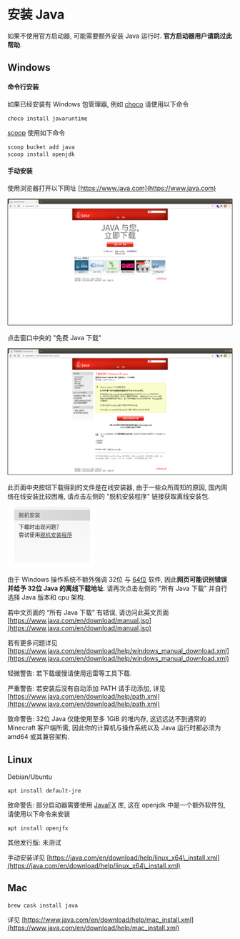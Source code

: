 # 安装 Java

如果不使用官方启动器, 可能需要额外安装 Java 运行时. **官方启动器用户请跳过此帮助**.

## Windows

#### 命令行安装

如果已经安装有 Windows 包管理器, 例如 [choco](https://chocolatey.org) 请使用以下命令

```
choco install javaruntime
```

[scoop](https://scoop.sh) 使用如下命令

```
scoop bucket add java
scoop install openjdk
```

#### 手动安装

使用浏览器打开以下网址 [https://www.java.com](https://www.java.com)

![](<../.gitbook/assets/image (1).png>)

点击窗口中央的 "免费 Java 下载"

![](<../.gitbook/assets/image (2).png>)

此页面中央按钮下载得到的文件是在线安装器, 由于一些众所周知的原因, 国内网络在线安装比较困难, 请点击左侧的 "脱机安装程序" 链接获取离线安装包.

![](<../.gitbook/assets/image (3).png>)

由于 Windows 操作系统不额外强调 32位 与 [64位](https://zh.wikipedia.org/wiki/64%E4%BD%8D%E5%85%83) 软件, 因此**网页可能识别错误并给予 32位 Java 的离线下载地址**. 请再次点击左侧的 "所有 Java 下载" 并自行选择 Java 版本和 cpu 架构.

若中文页面的 “所有 Java 下载” 有错误, 请访问此英文页面 [https://www.java.com/en/download/manual.jsp](https://www.java.com/en/download/manual.jsp)

若有更多问题详见 [https://www.java.com/en/download/help/windows_manual_download.xml](https://www.java.com/en/download/help/windows_manual_download.xml)

轻微警告: 若下载缓慢请使用迅雷等工具下载.

严重警告: 若安装后没有自动添加 PATH 请手动添加, 详见 [https://www.java.com/en/download/help/path.xml](https://www.java.com/en/download/help/path.xml)

致命警告: 32位 Java 仅能使用至多 1GiB 的堆内存, 这远远达不到通常的 Minecraft 客户端所需, 因此你的计算机与操作系统以及 Java 运行时都必须为 amd64 或其兼容架构.

## Linux

Debian/Ubuntu

```
apt install default-jre
```

致命警告: 部分启动器需要使用 [JavaFX](https://www.oracle.com/java/technologies/javase/javafx-overview.html) 库, 这在 openjdk 中是一个额外软件包, 请使用以下命令来安装

```
apt install openjfx
```

其他发行版: 未测试

手动安装详见 [https://java.com/en/download/help/linux_x64\_install.xml](https://java.com/en/download/help/linux_x64\_install.xml)

## Mac

```
brew cask install java
```

详见 [https://www.java.com/en/download/help/mac_install.xml](https://www.java.com/en/download/help/mac_install.xml)
